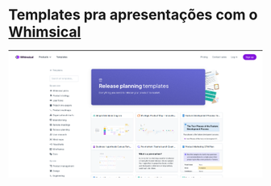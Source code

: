 # Templates pra apresentações com o [Whimsical](https://whimsical.com/)

![Whimsical](whimsical.png)
